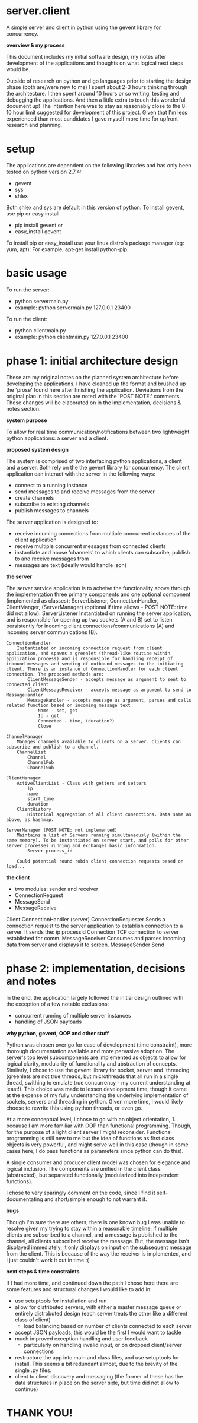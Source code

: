 server.client
=============

A simple server and client in python using the gevent library for concurrency. 

**overview & my process**

This document includes my initial software design, my notes after development of the applications and thoughts on what logical next steps would be. 

Outside of research on python and go languages prior to starting the design phase (both are/were new to me) I spent about 2-3 hours thinking through the architecture. I then spent around 10 hours or so writing, testing and debugging the  applications. And then a little extra to touch this wonderful document up! The intention here was to stay as reasonably close to the 8-10 hour limit suggested for development of this project. Given that I'm less experienced than most candidates I gave myself more time for upfront research and planning. 

setup
=============
The applications are dependent on the following libraries and has only been tested on python version 2.7.4:
* gevent
* sys
* shlex

Both shlex and sys are default in this version of python. To install gevent, use pip or easy install. 
* pip install gevent
or
* easy_install gevent

To install pip or easy_install use your linux distro's package manager (eg: yum, apt). For example, apt-get install python-pip.

basic usage
=============
To run the server: 
* python servermain.py <hostname> <port>
* example: python servermain.py 127.0.0.1 23400

To run the client:
* python clientmain.py <serverhost> <serverport>
* example: python clientmain.py 127.0.0.1 23400

phase 1: initial architecture design
=============
These are my original notes on the planned system architecture before developing the applications. I have cleaned up the format and brushed up the 'prose' found here after finishing the application. Deviations from the original plan in this section are noted with the 'POST NOTE:' comments. These changes will be elaborated on in the implementation, decisions & notes section.

**system purpose**

To allow for real time communication/notifications between two lightweight python applications: a server and a client. 

**proposed system design**

The system is comprised of two interfacing python applications, a client and a server. Both rely on the the gevent library for concurrency. The client application can interact with the server in the following ways:
* connect to a running instance
* send messages to and receive messages from the server
* create channels
* subscribe to existing channels
* publish messages to channels

The server application is designed to:
* receive incoming connections from multiple concurrent instances of the client application
* receive multiple concurrent messages from connected clients
* instantiate and house 'channels' to which clients can subscribe, publish to and receive messages from
* messages are text (ideally would handle json) 

**the server**

The server service application is to acheive the functionality above through the implementation three primary components and one optional component (implemented as classes): ServerListener, ConnectionHandler, ClientManger, (ServerManager) (optional if time allows - POST NOTE: time did not allow). 
	ServerListener
		Instantiated on running the server application, and is responsible for opening up two sockets (A and B) set to listen persistently for incoming client connections/communications (A) and incoming server communications (B). 

	ConnectionHandler
		Instantiated on incoming connection request from client application, and spawns a greenlet (thread-like routine within application process) and is responsible for handling receipt of inbound messages and sending of outbound messages to the initiating client. There is an instance of ConnectionHandler for each client connection. The proposed methods are:
			ClientMessageSender - accepts message as argument to sent to connected client
			ClientMessageReceiver - accepts message as argument to send to MessageHandler
			MessageHandler - accepts message as argument, parses and calls related function based on incoming message text
				Name - set, get
				Ip - get
				Connected - time, (duration?)
				Close

	ChannelManager
		Manages channels available to clients on a server. Clients can subscribe and publish to a channel.
		ChannelList
			Channel
			ChannelPub
			ChannelSub

	ClientManager
		ActiveClientList - Class with getters and setters
			ip
			name
			start_time
			duration
		ClientHistory
			Historical aggregation of all client conenctions. Data same as above, as hashmap.

	ServerManager (POST NOTE: not implemented)
		Maintains a list of Servers running simultaneously (within the same memory). To be instantiated on server start, and polls for other server processes running and exchanges basic information.
			Server process_id

		Could potential round robin client connection requests based on load...

**the client**

* two modules: sender and receiver
* ConnectionRequest
*	MessageSend
*	MessageReceive

  Client
	ConnectionHandler (server)
		ConnectionRequester
			Sends a connection request to the server application to establish connection to a server. It sends the:
			ip
			processid
		Connection
			TCP connection to server established for comm.
	MessageReceiver
		Consumes and parses incoming data from server and displays it to screen. 
	MessageSender
		Send

phase 2: implementation, decisions and notes
=============
In the end, the application largely followed the initial design outlined with the exception of a few notable exclusions:
* concurrent running of multiple server instances
* handling of JSON payloads

**why python, gevent, OOP and other stuff**

Python was chosen over go for ease of development (time constraint), more thorough documentation available and more pervasive adoption. The server's top level subcomponents are implemented as objects to allow for logical clarity, modularity of functionality and abstraction of concepts. Similarly, I chose to use the gevent library for socket, server and 'threading' (greenlets are not true threads, but microthreads that all run in a single thread, swithing to emulate true concurrency - my current understanding at least!). This choice was made to lessen development time, though it came at the expense of my fully understanding the underlying implementation of sockets, servers and threading in python. Given more time, I would likely choose to rewrite this using python threads, or even go. 

At a more conceptual level, I chose to go with an object orientation, 1. because I am more familiar with OOP than functional programming. Though, for the purpose of a light client server I might reconsider. Functional programming is still new to me but the idea of functions as first class objects is very powerful, and might serve well in this case (though in some cases here, I do pass functions as parameters since python can do this).   

A single consumer and producer client model was chosen for elegance and logical inclusion. The components are unified in the client class (abstracted), but separated functionally (modularized into independent functions). 

I chose to very sparingly comment on the code, since I find it self-documentating and short/simple enough to not warrant it.

**bugs**

Though I'm sure there are others, there is one known bug I was unable to resolve given my trying to stay within a reasonable timeline: if multiple clients are subscribed to a channel, and a message is published to the channel, all clients subscribed receive the message. But, the message isn't displayed immediately; it only displays on input on the subsequent message from the client. This is because of the way the receiver is implemented, and I just couldn't work it out in time :(

**next steps & time constraints** 

If I had more time, and continued down the path I chose here there are some features and structural changes I would like to add in:
* use setuptools for installation and run
* allow for distributed servers, with either a master message queue or entirely distrobuted design (each server treats the other like a different class of client)
  * load balancing based on number of clients connected to each server
* accept JSON payloads, this would be the first I would want to tackle
* much improved exception handling and user feedback
  * particularly on handling invalid input, or on dropped client/server connections
* restructure the app into main and class files, and use setuptools for install. This seems a bit redundant almost, due to the brevity of the single .py files. 
* client to client discovery and messaging (the former of these has the data structures in place on the server side, but time did not allow to continue)

THANK YOU!
=============




